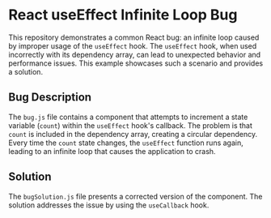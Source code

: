 # React useEffect Infinite Loop Bug

This repository demonstrates a common React bug: an infinite loop caused by improper usage of the `useEffect` hook.  The `useEffect` hook, when used incorrectly with its dependency array, can lead to unexpected behavior and performance issues. This example showcases such a scenario and provides a solution.

## Bug Description
The `bug.js` file contains a component that attempts to increment a state variable (`count`) within the `useEffect` hook's callback.  The problem is that `count` is included in the dependency array, creating a circular dependency. Every time the `count` state changes, the `useEffect` function runs again, leading to an infinite loop that causes the application to crash.

## Solution
The `bugSolution.js` file presents a corrected version of the component. The solution addresses the issue by using the `useCallback` hook.